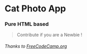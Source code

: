 # Cat Photo App 
### Pure HTML based
> Contribute if you are a Newbie !

###### Thanks to [FreeCodeCamp.org](https://www.freecodecamp.org/)
